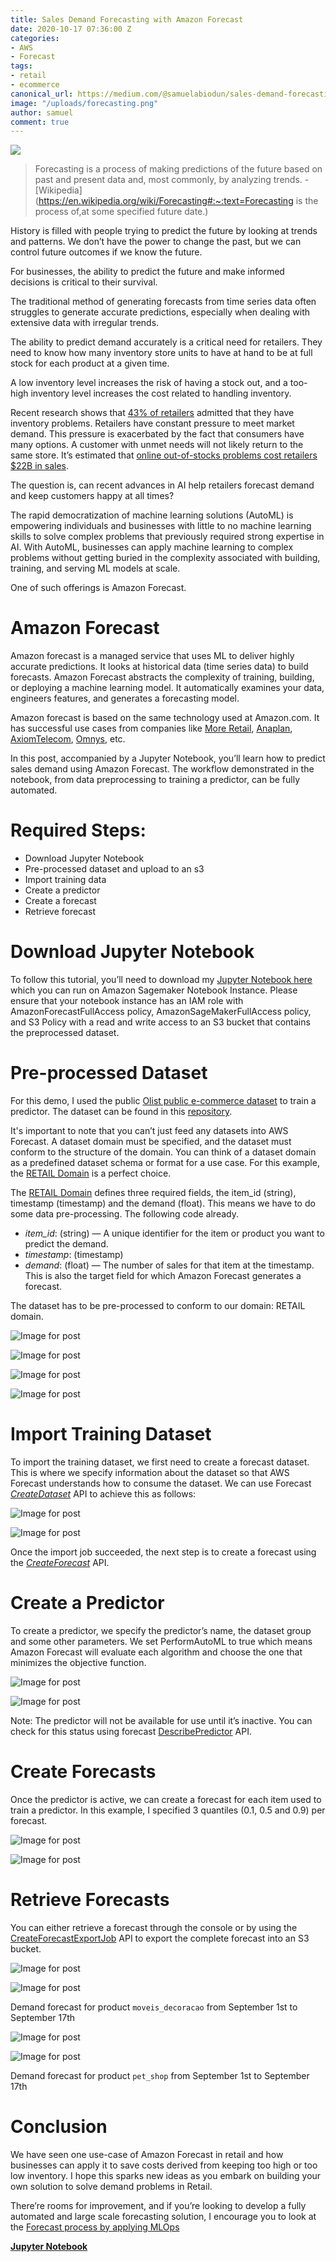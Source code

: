 ```yaml
---
title: Sales Demand Forecasting with Amazon Forecast
date: 2020-10-17 07:36:00 Z
categories:
- AWS
- Forecast
tags:
- retail
- ecommerce
canonical_url: https://medium.com/@samuelabiodun/sales-demand-forecasting-with-amazon-forecast-4ff81e6db807
image: "/uploads/forecasting.png"
author: samuel
comment: true
---
```


![](https://hubofco.de/uploads/forecasting.png)
> Forecasting is a process of making predictions of the future based on past and present data and, most commonly, by analyzing trends.
> \- [Wikipedia](https://en.wikipedia.org/wiki/Forecasting#:~:text=Forecasting is the process of,at some specified future date.)

History is filled with people trying to predict the future by looking at trends and patterns. We don’t have the power to change the past, but we can control future outcomes if we know the future.

For businesses, the ability to predict the future and make informed decisions is critical to their survival.

The traditional method of generating forecasts from time series data often struggles to generate accurate predictions, especially when dealing with extensive data with irregular trends.

The ability to predict demand accurately is a critical need for retailers. They need to know how many inventory store units to have at hand to be at full stock for each product at a given time.

A low inventory level increases the risk of having a stock out, and a too-high inventory level increases the cost related to handling inventory.

Recent research shows that [43% of retailers](https://www.veeqo.com/inventory-management) admitted that they have inventory problems. Retailers have constant pressure to meet market demand. This pressure is exacerbated by the fact that consumers have many options. A customer with unmet needs will not likely return to the same store. It’s estimated that [online out-of-stocks problems cost retailers $22B in sales](https://www.retaildive.com/news/online-out-of-stocks-cost-22-billion-in-sales/528878/).

The question is, can recent advances in AI help retailers forecast demand and keep customers happy at all times?

The rapid democratization of machine learning solutions (AutoML) is empowering individuals and businesses with little to no machine learning skills to solve complex problems that previously required strong expertise in AI. With AutoML, businesses can apply machine learning to complex problems without getting buried in the complexity associated with building, training, and serving ML models at scale.

One of such offerings is Amazon Forecast.

# Amazon Forecast

Amazon forecast is a managed service that uses ML to deliver highly accurate predictions. It looks at historical data (time series data) to build forecasts. Amazon Forecast abstracts the complexity of training, building, or deploying a machine learning model. It automatically examines your data, engineers features, and generates a forecasting model.

Amazon forecast is based on the same technology used at Amazon.com. It has successful use cases from companies like [More Retail](https://www.moreretail.in/), [Anaplan](https://www.anaplan.com/), [AxiomTelecom](https://www.axiomtelecom.com/), [Omnys](https://www.omnys.com/), etc.

In this post, accompanied by a Jupyter Notebook, you’ll learn how to predict sales demand using Amazon Forecast. The workflow demonstrated in the notebook, from data preprocessing to training a predictor, can be fully automated.

# Required Steps:

- Download Jupyter Notebook
- Pre-processed dataset and upload to an s3
- Import training data
- Create a predictor
- Create a forecast
- Retrieve forecast

# Download Jupyter Notebook

To follow this tutorial, you’ll need to download my [Jupyter Notebook here](https://github.com/abiodunjames/Sales-demand-forecast/blob/master/Sales_demand_forecast.ipynb) which you can run on Amazon Sagemaker Notebook Instance. Please ensure that your notebook instance has an IAM role with AmazonForecastFullAccess policy, AmazonSageMakerFullAccess policy, and S3 Policy with a read and write access to an S3 bucket that contains the preprocessed dataset.

# Pre-processed Dataset

For this demo, I used the public [Olist public e-commerce dataset](https://www.kaggle.com/olistbr/brazilian-ecommerce) to train a predictor. The dataset can be found in this [repository](https://github.com/abiodunjames/Predicting-ecommerce-sales-forecast).

It's important to note that you can’t just feed any datasets into AWS Forecast. A dataset domain must be specified, and the dataset must conform to the structure of the domain. You can think of a dataset domain as a predefined dataset schema or format for a use case. For this example, the [RETAIL Domain](https://docs.aws.amazon.com/forecast/latest/dg/retail-domain.html) is a perfect choice.

The [RETAIL Domain](https://docs.aws.amazon.com/forecast/latest/dg/retail-domain.html) defines three required fields, the item_id (string), timestamp (timestamp) and the demand (float). This means we have to do some data pre-processing. The following code already.

- *item_id*: (string) — A unique identifier for the item or product you want to predict the demand.
- *timestamp*: (timestamp)
- *demand*: (float) — The number of sales for that item at the timestamp. This is also the target field for which Amazon Forecast generates a forecast.

The dataset has to be pre-processed to conform to our domain: RETAIL domain.

![Image for post](https://miro.medium.com/max/60/0*rnpkCdf3mce27fSX?q=20)

![Image for post](https://miro.medium.com/max/3200/0*rnpkCdf3mce27fSX)

![Image for post](https://miro.medium.com/max/60/0*hFc4k5Ou1y60i5DM?q=20)

![Image for post](https://miro.medium.com/max/3200/0*hFc4k5Ou1y60i5DM)

# Import Training Dataset

To import the training dataset, we first need to create a forecast dataset. This is where we specify information about the dataset so that AWS Forecast understands how to consume the dataset. We can use Forecast [*CreateDataset*](https://docs.aws.amazon.com/forecast/latest/dg/API_CreateDataset.html) API to achieve this as follows:

![Image for post](https://miro.medium.com/max/60/0*aHTcP-PO-FpEHRlJ?q=20)

![Image for post](https://miro.medium.com/max/3200/0*aHTcP-PO-FpEHRlJ)

Once the import job succeeded, the next step is to create a forecast using the [*CreateForecast*](https://docs.aws.amazon.com/forecast/latest/dg/API_CreateDataset.html) API.

# Create a Predictor

To create a predictor, we specify the predictor’s name, the dataset group and some other parameters. We set PerformAutoML to true which means Amazon Forecast will evaluate each algorithm and choose the one that minimizes the objective function.

![Image for post](https://miro.medium.com/max/60/0*cSsuPgSCFFoVNaOw?q=20)

![Image for post](https://miro.medium.com/max/3200/0*cSsuPgSCFFoVNaOw)

Note: The predictor will not be available for use until it’s inactive. You can check for this status using forecast [DescribePredictor](https://boto3.amazonaws.com/v1/documentation/api/latest/reference/services/forecast.html#ForecastService.Client.describe_predictor) API.

# Create Forecasts

Once the predictor is active, we can create a forecast for each item used to train a predictor. In this example, I specified 3 quantiles (0.1, 0.5 and 0.9) per forecast.

![Image for post](https://miro.medium.com/max/60/1*MnF61ZIRdljxhGXKSS4K9g.png?q=20)

![Image for post](https://miro.medium.com/max/5816/1*MnF61ZIRdljxhGXKSS4K9g.png)

# Retrieve Forecasts

You can either retrieve a forecast through the console or by using the [CreateForecastExportJob](https://boto3.amazonaws.com/v1/documentation/api/latest/reference/services/forecast.html#ForecastService.Client.create_forecast_export_job) API to export the complete forecast into an S3 bucket.

![Image for post](https://miro.medium.com/max/60/0*FtHBSEGgJmeACtdt?q=20)

![Image for post](https://miro.medium.com/max/3200/0*FtHBSEGgJmeACtdt)

Demand forecast for product `moveis_decoracao` from September 1st to September 17th

![Image for post](https://miro.medium.com/max/60/0*QTukwVvF8Lnqn6H2?q=20)

![Image for post](https://miro.medium.com/max/3200/0*QTukwVvF8Lnqn6H2)

Demand forecast for product `pet_shop` from September 1st to September 17th

# Conclusion

We have seen one use-case of Amazon Forecast in retail and how businesses can apply it to save costs derived from keeping too high or too low inventory. I hope this sparks new ideas as you embark on building your own solution to solve demand problems in Retail.

There’re rooms for improvement, and if you’re looking to develop a fully automated and large scale forecasting solution, I encourage you to look at the [Forecast process by applying MLOps](https://aws.amazon.com/blogs/machine-learning/building-ai-powered-forecasting-automation-with-amazon-forecast-by-applying-mlops/)

[**Jupyter Notebook**](https://github.com/abiodunjames/Sales-demand-forecast/blob/master/Sales_demand_forecast.ipynb)